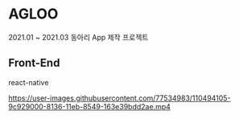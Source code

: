 # AGLOO
2021.01 ~ 2021.03 동아리 App 제작 프로젝트
## Front-End
  react-native
  
https://user-images.githubusercontent.com/77534983/110494105-9c929000-8136-11eb-8549-163e39bdd2ae.mp4


